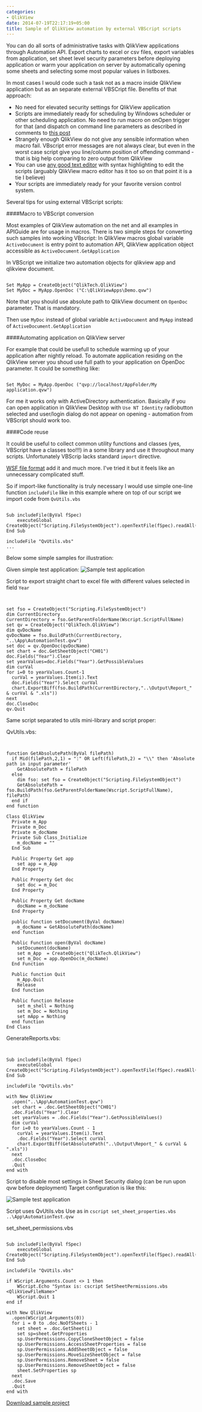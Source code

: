 ```yaml
---
categories:
- QlikView
date: 2014-07-19T22:17:19+05:00
title: Sample of QlikView automation by external VBScript scripts
---
```


You can do all sorts of administrative tasks with QlikView applications through Automation API.
Export charts to excel or csv files, export variables from application, set sheet level security parameters before deploying application or warm your application on server by automatically opening some sheets and selecting some most popular values in listboxes.

In most cases I would code such a task not as a macro inside QlikView application but as an separate external VBSCript file. Benefits of that approach:

- No need for elevated security settings for QlikView application
- Scripts are immediately ready for scheduling by Windows scheduler or other scheduling application. No need to run macro on onOpen trigger for that (and dispatch on command line parameters as described in comments to [this post](http://qlikviewmaven.blogspot.ru/2008/08/qlikview-command-line-and-automation.html)
- Strangely enough QlikView do not give any sensible information when macro fail. VBscript error messages are not always clear, but even in the worst case script give you line/column position of offending command - that is big help comparing to zero output from QlikView  
- You can use [any good text editor](http://www.sublimetext.com/3) with syntax highlighting to edit the scripts (arguably QlikView macro editor has it too so on that point it is a tie I believe)
- Your scripts are immediately ready for your favorite version control system.

Several tips for using external VBScript scripts:

####Macro to VBScript conversion

Most examples of QlikView automation on the net and all examples in APIGuide are for usage in macros. There is two simple steps for converting such samples into working VBscript:
In QlikView macros global variable `ActiveDocument` is entry point to automation API, QlikView application object accessible as `ActiveDocument.GetApplication`

In VBScript we initialize two automation objects for qlikview app and qlikview document.

<pre><code class="vbscript">
Set MyApp = CreateObject("QlikTech.QlikView")
Set MyDoc = MyApp.OpenDoc ("C:\QlikViewApps\Demo.qvw")
</code></pre>

Note that you should use absolute path to QlikView document on `OpenDoc` parameter. That is mandatory.

Then use `MyDoc` instead of global variable `ActiveDocument` and `MyApp` instead of `ActiveDocument.GetApplication`

####Automating application on QlikView server

For example that could be usefull to schedule warming up of your application after nightly reload.
To automate application residing on the QlikView server you shoud use full path to your application on OpenDoc parameter. It could be something like:

<pre><code class="vbscript">
Set MyDoc = MyApp.OpenDoc ("qvp://localhost/AppFolder/My application.qvw")
</code></pre>

For me it works only with ActiveDirectory authentication. Basically if you can open application in QlikView Desktop with `Use NT Identity` radiobutton selected and user/login dialog do not appear on opening - automation from VBScript should work too.

####Code reuse

It could be useful to collect common utility functions and classes (yes, VBScript have a classes too!!!) in a some library and use it throughout many scripts. Unfortunately VBScrip lacks standard `import` directive.

[WSF file format](http://msdn.microsoft.com/library/15x4407c(v=VS.84).aspx) add it and much more. I've tried it but it feels like an unnecessary complicated stuff.

So if import-like functionality is truly necessary I would use simple one-line function `includeFile` like in this example where on top of our script we import code from `QvUtils.vbs`


<pre><code class="vbscript">
Sub includeFile(ByVal fSpec)
    executeGlobal CreateObject("Scripting.FileSystemObject").openTextFile(fSpec).readAll()
End Sub

includeFile "QvUtils.vbs"
...
</code></pre>

Below some simple samples for illustration:

Given simple test application:
![Sample test application](/images/automation_sample.png)


Script to export straight chart to excel file with different values selected in field `Year` 



<pre><code class="vbscript">

set fso = CreateObject("Scripting.FileSystemObject")
dim CurrentDirectory
CurrentDirectory = fso.GetParentFolderName(Wscript.ScriptFullName)
set qv = CreateObject("QlikTech.QlikView")
dim qvDocName
qvDocName = fso.BuildPath(CurrentDirectory, "..\App\AutomationTest.qvw")
set doc = qv.OpenDoc(qvDocName)
set chart = doc.GetSheetObject("CH01")
doc.Fields("Year").Clear
set yearValues=doc.Fields("Year").GetPossibleValues
dim curVal
for i=0 to yearValues.Count-1
  curVal = yearValues.Item(i).Text
  doc.Fields("Year").Select curVal
  chart.ExportBiff(fso.BuildPath(CurrentDirectory,"..\Output\Report_" & curVal & ".xls"))
next
doc.CloseDoc
qv.Quit
</code></pre>

Same script separated to utils mini-library and script proper:

QvUtils.vbs:

<pre><code class="vbscript">

function GetAbsolutePath(ByVal filePath)
  if Mid(filePath,2,1) = ":" OR Left(filePath,2) = "\\" then 'Absolute path in input parameter'
    GetAbsolutePath = filePath
  else
    dim fso: set fso = CreateObject("Scripting.FileSystemObject")
    GetAbsolutePath = fso.BuildPath(fso.GetParentFolderName(Wscript.ScriptFullName), filePath)
  end if
end function

Class QlikView
  Private m_App
  Private m_Doc
  Private m_docName
  Private Sub Class_Initialize
    m_docName = ""
  End Sub

  Public Property Get app
    set app = m_App
  End Property

  Public Property Get doc
    set doc = m_Doc
  End Property

  Public Property Get docName
    docName = m_docName
  End Property

  public function setDocument(ByVal docName)
    m_docName = GetAbsolutePath(docName)
  end function

  Public Function open(ByVal docName)
    setDocument(docName)
    set m_App  = CreateObject("QlikTech.QlikView")
    set m_Doc = app.OpenDoc(m_docName)
  End Function

  Public function Quit
    m_App.Quit
    Release
  End function

  Public function Release
    set m_shell = Nothing
    set m_Doc = Nothing
    set mApp = Nothing
  end function
End Class
</code></pre>

GenerateReports.vbs:

<pre><code class="vbscript">

Sub includeFile(ByVal fSpec)
    executeGlobal CreateObject("Scripting.FileSystemObject").openTextFile(fSpec).readAll()
End Sub

includeFile "QvUtils.vbs"

with New QlikView
  .open("..\App\AutomationTest.qvw")
  set chart = .doc.GetSheetObject("CH01")
  .doc.Fields("Year").Clear
  set yearValues = .doc.Fields("Year").GetPossibleValues()
  dim curVal
  for i=0 to yearValues.Count - 1
    curVal = yearValues.Item(i).Text
    .doc.Fields("Year").Select curVal
    chart.ExportBiff(GetAbsolutePath("..\Output\Report_" & curVal & ".xls"))
  next
  .doc.CloseDoc
  .Quit
end with
</code></pre>

Script to disable most settings in Sheet Security dialog (can be run upon qvw before deployment)
Target configuration is like this:

![Sample test application](/images/sheet_properties.png)

Script uses QvUtils.vbs
Use as in `cscript set_sheet_properties.vbs ..\App\AutomationTest.qvw`

set_sheet_permissions.vbs

~~~vbscript

Sub includeFile(ByVal fSpec)
    executeGlobal CreateObject("Scripting.FileSystemObject").openTextFile(fSpec).readAll()
End Sub

includeFile "QvUtils.vbs"

if WScript.Arguments.Count <> 1 then
    WScript.Echo "Syntax is: cscript SetSheetPermissions.vbs <QlikViewFileName>"
    WScript.Quit 1
end if

with New QlikView
  .open(WScript.Arguments(0))
  for i = 0 to .doc.NoOfSheets - 1
    set sheet = .doc.GetSheet(i)
    set sp=sheet.GetProperties
    sp.UserPermissions.CopyCloneSheetObject = false
    sp.UserPermissions.AccessSheetProperties = false
    sp.UserPermissions.AddSheetObject = false
    sp.UserPermissions.MoveSizeSheetObject = false
    sp.UserPermissions.RemoveSheet = false
    sp.UserPermissions.RemoveSheetObject = false
    sheet.SetProperties sp
  next
  .doc.Save
  .Quit
end with
~~~

[Download sample project](/downloads/QlikViewAutomationSample.zip)